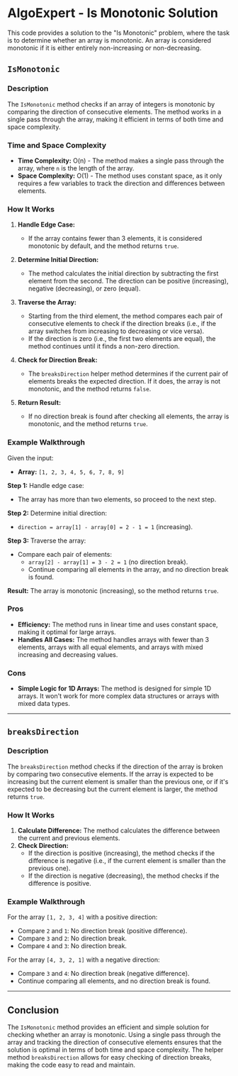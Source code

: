 # AlgoExpert - Is Monotonic Solution

This code provides a solution to the "Is Monotonic" problem, where the task is to determine whether an array is monotonic. An array is considered monotonic if it is either entirely non-increasing or non-decreasing.

## `IsMonotonic`

### Description
The `IsMonotonic` method checks if an array of integers is monotonic by comparing the direction of consecutive elements. The method works in a single pass through the array, making it efficient in terms of both time and space complexity.

### Time and Space Complexity
- **Time Complexity:** O(n) - The method makes a single pass through the array, where `n` is the length of the array.
- **Space Complexity:** O(1) - The method uses constant space, as it only requires a few variables to track the direction and differences between elements.

### How It Works
1. **Handle Edge Case:**
   - If the array contains fewer than 3 elements, it is considered monotonic by default, and the method returns `true`.

2. **Determine Initial Direction:**
   - The method calculates the initial direction by subtracting the first element from the second. The direction can be positive (increasing), negative (decreasing), or zero (equal).

3. **Traverse the Array:**
   - Starting from the third element, the method compares each pair of consecutive elements to check if the direction breaks (i.e., if the array switches from increasing to decreasing or vice versa).
   - If the direction is zero (i.e., the first two elements are equal), the method continues until it finds a non-zero direction.

4. **Check for Direction Break:**
   - The `breaksDirection` helper method determines if the current pair of elements breaks the expected direction. If it does, the array is not monotonic, and the method returns `false`.

5. **Return Result:**
   - If no direction break is found after checking all elements, the array is monotonic, and the method returns `true`.

### Example Walkthrough

Given the input:
- **Array:** `[1, 2, 3, 4, 5, 6, 7, 8, 9]`

**Step 1:** Handle edge case:
- The array has more than two elements, so proceed to the next step.

**Step 2:** Determine initial direction:
- `direction = array[1] - array[0] = 2 - 1 = 1` (increasing).

**Step 3:** Traverse the array:
- Compare each pair of elements:
  - `array[2] - array[1] = 3 - 2 = 1` (no direction break).
  - Continue comparing all elements in the array, and no direction break is found.

**Result:** The array is monotonic (increasing), so the method returns `true`.

### Pros
- **Efficiency:** The method runs in linear time and uses constant space, making it optimal for large arrays.
- **Handles All Cases:** The method handles arrays with fewer than 3 elements, arrays with all equal elements, and arrays with mixed increasing and decreasing values.

### Cons
- **Simple Logic for 1D Arrays:** The method is designed for simple 1D arrays. It won't work for more complex data structures or arrays with mixed data types.

---

## `breaksDirection`

### Description
The `breaksDirection` method checks if the direction of the array is broken by comparing two consecutive elements. If the array is expected to be increasing but the current element is smaller than the previous one, or if it's expected to be decreasing but the current element is larger, the method returns `true`.

### How It Works
1. **Calculate Difference:** The method calculates the difference between the current and previous elements.
2. **Check Direction:**
   - If the direction is positive (increasing), the method checks if the difference is negative (i.e., if the current element is smaller than the previous one).
   - If the direction is negative (decreasing), the method checks if the difference is positive.

### Example Walkthrough

For the array `[1, 2, 3, 4]` with a positive direction:
- Compare `2` and `1`: No direction break (positive difference).
- Compare `3` and `2`: No direction break.
- Compare `4` and `3`: No direction break.

For the array `[4, 3, 2, 1]` with a negative direction:
- Compare `3` and `4`: No direction break (negative difference).
- Continue comparing all elements, and no direction break is found.

---

## Conclusion

The `IsMonotonic` method provides an efficient and simple solution for checking whether an array is monotonic. Using a single pass through the array and tracking the direction of consecutive elements ensures that the solution is optimal in terms of both time and space complexity. The helper method `breaksDirection` allows for easy checking of direction breaks, making the code easy to read and maintain.